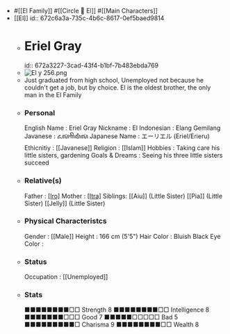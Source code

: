 - #[[El Family]]  #[[Circle 🍭 El]]  #[[Main Characters]]
- [[El]]
  id:: 672c6a3a-735c-4b6c-8617-0ef5baed9814
	- # Eriel Gray
	  id:: 672a3227-3cad-43f4-b1bf-7b483ebda769
	- ![El y 256.png](../assets/El_y_256_1730862394099_0.png)
	- Just graduated from high school, Unemployed not because he couldn't get a job, but by choice. El is the oldest brother, the only man in the El Family
	- ### Personal
	  English Name                  : Eriel Gray
	  Nickname                      : El
	  Indonesian                    : Elang Gemilang
	  Javanese                      : ꦌꦭꦁꦒꦼꦩꦶꦭꦁ
	  Japanese Name                 : エーリエル (Eriel/Erieru)
	  Ethicnitiy                    : [[Javanese]]
	  Religion                      : [[Islam]]
	  Hobbies                       : Taking care his little sisters, gardening
	  Goals & Dreams                : Seeing his three little sisters succeed
	- ### Relative(s)
	  Father                        : [[Iro]](Deceased)
	  Mother                        : [[Itra]](Deceased)
	  Siblings:
	  [[Aiu]] (Little Sister)
	  [[Pia]] (Little Sister)
	  [[Jelly]] (Little Sister)
	- ### Physical Characteristcs
	  Gender                        : [[Male]] 
	  Height                        : 166 cm (5'5")
	  Hair Color                    : Bluish Black
	  Eye Color                     :
	- ### Status
	  Occupation                    : [[Unemployed]]
	- ### Stats
	  ■■■■■■■■□□ Strength 8         ■■■■■■■■□□ Intelligence 8  
	  ■■■■■■■□□□ Good     7         ■■■■■□□□□□ Bad          5
	  ■■■■■■■■■□ Charisma 9         ■■■■■■■■□□ Wealth       8